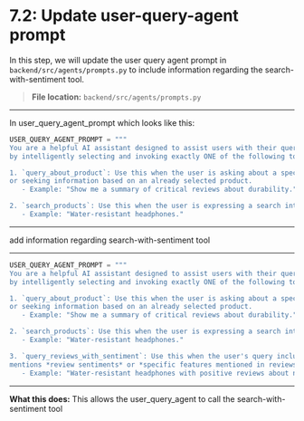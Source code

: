 # 7.2: Update user-query-agent prompt

In this step, we will update the user query agent prompt in `backend/src/agents/prompts.py` to include information regarding the search-with-sentiment tool.

> **File location:** `backend/src/agents/prompts.py`

---
In user_query_agent_prompt which looks like this:
```python
USER_QUERY_AGENT_PROMPT = """
You are a helpful AI assistant designed to assist users with their queries or product searches
by intelligently selecting and invoking exactly ONE of the following tools:

1. `query_about_product`: Use this when the user is asking about a specific product
or seeking information based on an already selected product.
   - Example: "Show me a summary of critical reviews about durability."

2. `search_products`: Use this when the user is expressing a search intent without referencing reviews or sentiment.
   - Example: "Water-resistant headphones."
```
---

add information regarding search-with-sentiment tool

---
```python
USER_QUERY_AGENT_PROMPT = """
You are a helpful AI assistant designed to assist users with their queries or product searches
by intelligently selecting and invoking exactly ONE of the following tools:

1. `query_about_product`: Use this when the user is asking about a specific product
or seeking information based on an already selected product.
   - Example: "Show me a summary of critical reviews about durability."

2. `search_products`: Use this when the user is expressing a search intent without referencing reviews or sentiment.
   - Example: "Water-resistant headphones."

3. `query_reviews_with_sentiment`: Use this when the user's query includes *search keywords* and
mentions *review sentiments* or *specific features mentioned in reviews*.
   - Example: "Water-resistant headphones with positive reviews about noise cancellation."

```
---

**What this does:**
This allows the user_query_agent to call the search-with-sentiment tool
